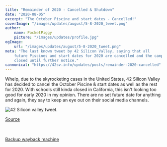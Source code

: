 ```yaml
---
title: "Remainder of 2020 - Cancelled & Shutdown"
date: "2020-08-05"
excerpt: "The October Piscine and start dates - Cancelled!"
coverImage: "/images/updates/august/5-8-2020_tweet.png"
author:
    name: PocketPiggy
    picture: "/images/updates/profile.jpg"
ogImage:
    url: "/images/updates/august/5-8-2020_tweet.png"
meta: "The last known tweet by 42 Silicon Valley, saying that all
    future Piscines and start dates for 2020 are cancelled and the campus is
    closed until further notice."
cannonical: "https://42sv.info/updates/posts/remainder-2020-cancelled"
---
```


<p class='blog-p'>
Whelp, due to the skyrocketing cases in the United States, 42 Silicon Valley has decided to cancel the October Piscine & start dates as well as the rest for 2020. With schools still kinda closed in California, this isn't looking too good for early 2020 in my opinion. There are no set future date for anything and again, they say to keep an eye out on their social media channels.
</p>

<span class='blog-img'>
<img src='/images/updates/august/5-8-2020_tweet.png'
    alt='42 Silicon valley tweet.'>
</span>

<a href='https://twitter.com/42SiliconValley/status/1291110169347145728'
    target='blank' rel='noopener noreferrer'>
Source
</a>

<br />
<br />

<a href='https://web.archive.org/web/20200805203405/https://twitter.com/42SiliconValley/status/1291110169347145728' target='blank' rel='noopener noreferrer'>
Backup wayback machine
</a>

<span class='buffy-the-buffer' />
